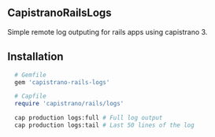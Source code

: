 CapistranoRailsLogs
---------------------

Simple remote log outputing for rails apps using capistrano 3.

Installation
------------

```ruby
  # Gemfile
  gem 'capistrano-rails-logs'
```

```ruby
  # Capfile
  require 'capistrano/rails/logs'
```

```bash
  cap production logs:full # Full log output
  cap production logs:tail # Last 50 lines of the log
```

